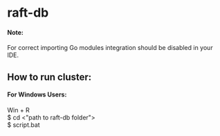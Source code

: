 # raft-db 

#### Note:
For correct importing Go modules integration should be disabled in your IDE.

## How to run cluster:
#### For Windows Users:
Win + R  
$ cd <"path to raft-db folder">  
$ script.bat
